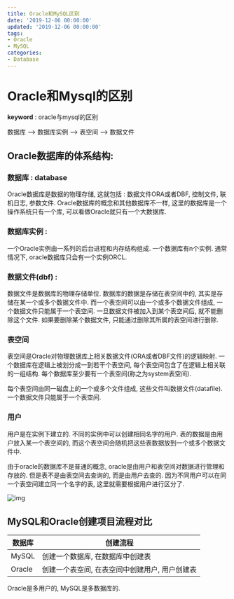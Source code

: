 ```yaml
---
title: Oracle和MySQL区别
date: '2019-12-06 00:00:00'
updated: '2019-12-06 00:00:00'
tags:
- Oracle
- MySQL
categories:
- Database
---
```


# Oracle和Mysql的区别

**keyword** : oracle与mysql的区别

数据库 --> 数据库实例 --> 表空间 --> 数据文件

## Oracle数据库的体系结构:

### 数据库 : database

Oracle数据库是数据的物理存储, 这就包括 : 数据文件ORA或者DBF, 控制文件, 联机日志, 参数文件. Oracle数据库的概念和其他数据库不一样, 这里的数据库是一个操作系统只有一个库, 可以看做Oracle就只有一个大数据库.

### 数据库实例 :

一个Oracle实例由一系列的后台进程和内存结构组成. 一个数据库有n个实例. 通常情况下, oracle数据库只会有一个实例ORCL.

### 数据文件(dbf) :

数据文件是数据库的物理存储单位. 数据库的数据是存储在表空间中的, 其实是存储在某一个或多个数据文件中. 而一个表空间可以由一个或多个数据文件组成, 一个数据文件只能属于一个表空间. 一旦数据文件被加入到某个表空间后, 就不能删除这个文件. 如果要删除某个数据文件, 只能通过删除其所属的表空间进行删除.

### 表空间

表空间是Oracle对物理数据库上相关数据文件(ORA或者DBF文件)的逻辑映射. 一个数据库在逻辑上被划分成一到若干个表空间, 每个表空间包含了在逻辑上相关联的一组结构. 每个数据库至少要有一个表空间(称之为system表空间).

每个表空间由同一磁盘上的一个或多个文件组成, 这些文件叫数据文件(datafile). 一个数据文件只能属于一个表空间.

### 用户

用户是在实例下建立的. 不同的实例中可以创建相同名字的用户. 表的数据是由用户放入某一个表空间的, 而这个表空间会随机把这些表数据放到一个或多个数据文件中.

由于oracle的数据库不是普通的概念, oracle是由用户和表空间对数据进行管理和存放的. 但是表不是由表空间去查询的, 而是由用户去查的. 因为不同用户可以在同一个表空间建立同一个名字的表, 这里就需要根据用户进行区分了.

![img](https://gitee.com/swang-harbin/pic-bed/raw/master/images/2021/20210222192559.png)

## MySQL和Oracle创建项目流程对比

| 数据库 | 创建流程                                       |
| ------ | ---------------------------------------------- |
| MySQL  | 创建一个数据库, 在数据库中创建表               |
| Oracle | 创建一个表空间, 在表空间中创建用户, 用户创建表 |

Oracle是多用户的, MySQL是多数据库的.
